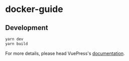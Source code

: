 # docker-guide

> 

## Development

```bash
yarn dev
yarn build
```

For more details, please head VuePress's [documentation](https://v1.vuepress.vuejs.org/).

